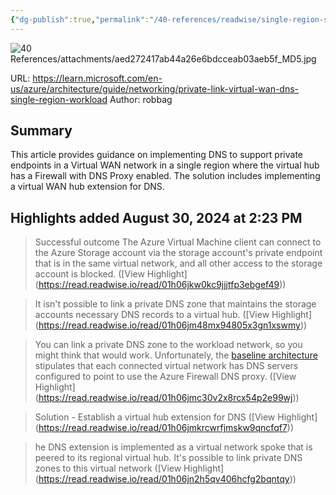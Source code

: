 ```yaml
---
{"dg-publish":true,"permalink":"/40-references/readwise/single-region-scenario-private-link-and-dns-in-azure-virtual-wan-azure-architecture-center/","tags":["rw/articles"]}
---
```


![40 References/attachments/aed272417ab44a26e6bdcceab03aeb5f_MD5.jpg](/img/user/40%20References/attachments/aed272417ab44a26e6bdcceab03aeb5f_MD5.jpg)
  
URL: https://learn.microsoft.com/en-us/azure/architecture/guide/networking/private-link-virtual-wan-dns-single-region-workload
Author: robbag

## Summary

This article provides guidance on implementing DNS to support private endpoints in a Virtual WAN network in a single region where the virtual hub has a Firewall with DNS Proxy enabled. The solution includes implementing a virtual WAN hub extension for DNS.

## Highlights added August 30, 2024 at 2:23 PM
>Successful outcome
>The Azure Virtual Machine client can connect to the Azure Storage account via the storage account's private endpoint that is in the same virtual network, and all other access to the storage account is blocked. ([View Highlight] (https://read.readwise.io/read/01h06jkw0kc9jjjtfp3ebgef49))


>It isn't possible to link a private DNS zone that maintains the storage accounts necessary DNS records to a virtual hub. ([View Highlight] (https://read.readwise.io/read/01h06jm48mx94805x3gn1xswmy))


>You can link a private DNS zone to the workload network, so you might think that would work. Unfortunately, the [baseline architecture](https://learn.microsoft.com/en-us/azure/architecture/guide/networking/private-link-virtual-wan-dns-guide#starting-network-topology) stipulates that each connected virtual network has DNS servers configured to point to use the Azure Firewall DNS proxy. ([View Highlight] (https://read.readwise.io/read/01h06jmc30v2x8rcx54p2e99wj))


>Solution - Establish a virtual hub extension for DNS ([View Highlight] (https://read.readwise.io/read/01h06jmkrcwrfjmskw9qncfqf7))


>he DNS extension is implemented as a virtual network spoke that is peered to its regional virtual hub. It's possible to link private DNS zones to this virtual network ([View Highlight] (https://read.readwise.io/read/01h06jn2h5qv406hcfg2bqntqy))


